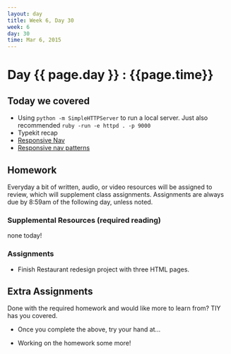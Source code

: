 ```yaml
---
layout: day
title: Week 6, Day 30
week: 6
day: 30
time: Mar 6, 2015
---
```


# Day {{ page.day }} : {{page.time}}


## Today we covered
* Using `python -m SimpleHTTPServer` to run a local server. Just also recommended `ruby -run -e httpd . -p 9000`
* Typekit recap
* [Responsive Nav](http://responsive-nav.com/)
* [Responsive nav patterns](http://bradfrost.github.io/this-is-responsive/patterns.html#navigation)


## Homework
Everyday a bit of written, audio, or video resources will be assigned to review, which will supplement class assignments. Assignments are always due by 8:59am of the following day, unless noted.

### Supplemental Resources (required reading)
none today!


### Assignments
* Finish Restaurant redesign project with three HTML pages.


## Extra Assignments
Done with the required homework and would like more to learn from? TIY has you covered.

* Once you complete the above, try your hand at...

* Working on the homework some more!
